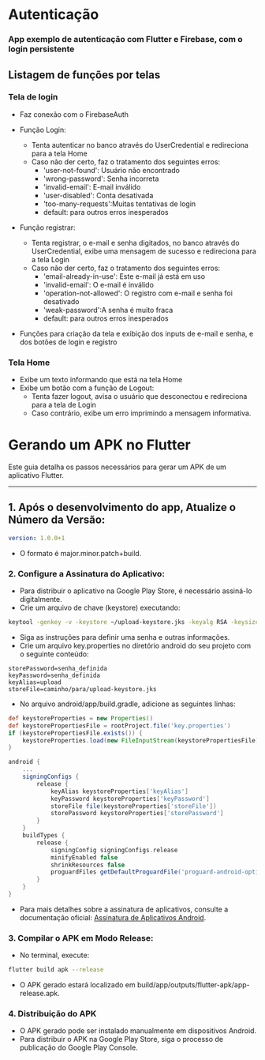 # Autenticação

### App exemplo de autenticação com Flutter e Firebase, com o login persistente

## Listagem de funções por telas

### Tela de login

- Faz conexão com o FirebaseAuth
- Função Login:
  - Tenta autenticar no banco através do UserCredential e redireciona para a tela Home
  - Caso não der certo, faz o tratamento dos seguintes erros:
    - 'user-not-found': Usuário não encontrado
    - 'wrong-password': Senha incorreta
    - 'invalid-email': E-mail inválido
    - 'user-disabled': Conta desativada
    - 'too-many-requests':Muitas tentativas de login 
    - default: para outros erros inesperados

- Função registrar:
  - Tenta registrar, o e-mail e senha digitados, no banco através do UserCredential, exibe uma mensagem de sucesso e redireciona para a tela Login
  - Caso não der certo, faz o tratamento dos seguintes erros:
    - 'email-already-in-use': Este e-mail já está em uso
    - 'invalid-email': O e-mail é inválido
    - 'operation-not-allowed': O registro com e-mail e senha foi desativado
    - 'weak-password':A senha é muito fraca
    - default: para outros erros inesperados

- Funções para criação da tela e exibição dos inputs de e-mail e senha, e dos botões de login e registro

### Tela Home

- Exibe um texto informando que está na tela Home
- Exibe um botão com a função de Logout:
  - Tenta fazer logout, avisa o usuário que desconectou e redireciona para a tela de Login
  - Caso contrário, exibe um erro imprimindo a mensagem informativa.

# Gerando um APK no Flutter

Este guia detalha os passos necessários para gerar um APK de um aplicativo Flutter.

---

## 1. Após o desenvolvimento do app, Atualize o Número da Versão:

```yaml
version: 1.0.0+1
```

- O formato é major.minor.patch+build.

### 2. Configure a Assinatura do Aplicativo:

- Para distribuir o aplicativo na Google Play Store, é necessário assiná-lo digitalmente.
- Crie um arquivo de chave (keystore) executando:

```bash
keytool -genkey -v -keystore ~/upload-keystore.jks -keyalg RSA -keysize 2048 -validity 10000 -alias upload
```

- Siga as instruções para definir uma senha e outras informações.
- Crie um arquivo key.properties no diretório android do seu projeto com o seguinte conteúdo:

```properties
storePassword=senha_definida
keyPassword=senha_definida
keyAlias=upload
storeFile=caminho/para/upload-keystore.jks
```
- No arquivo android/app/build.gradle, adicione as seguintes linhas:

```groovy
def keystoreProperties = new Properties()
def keystorePropertiesFile = rootProject.file('key.properties')
if (keystorePropertiesFile.exists()) {
    keystoreProperties.load(new FileInputStream(keystorePropertiesFile))
}

android {
    ...
    signingConfigs {
        release {
            keyAlias keystoreProperties['keyAlias']
            keyPassword keystoreProperties['keyPassword']
            storeFile file(keystoreProperties['storeFile'])
            storePassword keystoreProperties['storePassword']
        }
    }
    buildTypes {
        release {
            signingConfig signingConfigs.release
            minifyEnabled false
            shrinkResources false
            proguardFiles getDefaultProguardFile('proguard-android-optimize.txt'), 'proguard-rules.pro'
        }
    }
}
```
- Para mais detalhes sobre a assinatura de aplicativos, consulte a documentação oficial: [Assinatura de Aplicativos Android](https://docs.flutter.dev/deployment/android#signing-the-app).

### 3. Compilar o APK em Modo Release:

- No terminal, execute: 

```bash
flutter build apk --release
```

- O APK gerado estará localizado em build/app/outputs/flutter-apk/app-release.apk.

### 4. Distribuição do APK

- O APK gerado pode ser instalado manualmente em dispositivos Android.
- Para distribuir o APK na Google Play Store, siga o processo de publicação do Google Play Console.

